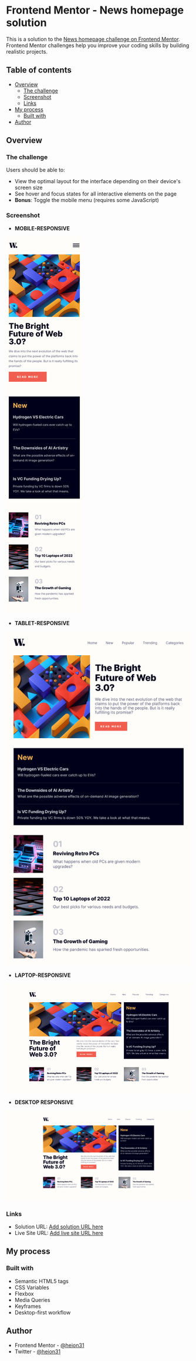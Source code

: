 # Frontend Mentor - News homepage solution

This is a solution to the [News homepage challenge on Frontend Mentor](https://www.frontendmentor.io/challenges/news-homepage-H6SWTa1MFl). Frontend Mentor challenges help you improve your coding skills by building realistic projects. 

## Table of contents

- [Overview](#overview)
  - [The challenge](#the-challenge)
  - [Screenshot](#screenshot)
  - [Links](#links)
- [My process](#my-process)
  - [Built with](#built-with)
- [Author](#author)

## Overview

### The challenge

Users should be able to:

- View the optimal layout for the interface depending on their device's screen size
- See hover and focus states for all interactive elements on the page
- **Bonus**: Toggle the mobile menu (requires some JavaScript)

### Screenshot
- **MOBILE-RESPONSIVE**

![](./assets/screenshots/Mobile-Responsive.png)


- **TABLET-RESPONSIVE**

![](./assets/screenshots/Tablet%20-Responsive.png)


- **LAPTOP-RESPONSIVE**

![](./assets/screenshots/Laptop-Responsive.png)


- **DESKTOP RESPONSIVE**

![](./assets/screenshots/Desktop-Responsive.png)

### Links

- Solution URL: [Add solution URL here](https://www.frontendmentor.io/solutions/news-homepage-7OOsnyae5K)
- Live Site URL: [Add live site URL here](responsive-news-homepage-exhj6sc37-heion31.vercel.app)

## My process

### Built with

- Semantic HTML5 tags
- CSS Variables
- Flexbox
- Media Queries
- Keyframes
- Desktop-first workflow

## Author

- Frontend Mentor - [@heion31](https://www.frontendmentor.io/profile/yourusername)
- Twitter - [@heion31](https://www.twitter.com/yourusername)


